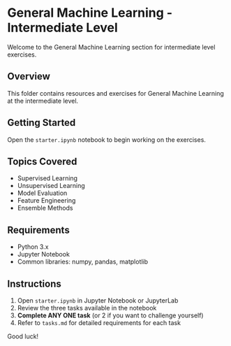 # General Machine Learning - Intermediate Level

Welcome to the General Machine Learning section for intermediate level exercises.

## Overview

This folder contains resources and exercises for General Machine Learning at the intermediate level.

## Getting Started

Open the `starter.ipynb` notebook to begin working on the exercises.

## Topics Covered

- Supervised Learning
- Unsupervised Learning
- Model Evaluation
- Feature Engineering
- Ensemble Methods

## Requirements

- Python 3.x
- Jupyter Notebook
- Common libraries: numpy, pandas, matplotlib

## Instructions

1. Open `starter.ipynb` in Jupyter Notebook or JupyterLab
2. Review the three tasks available in the notebook
3. **Complete ANY ONE task** (or 2 if you want to challenge yourself)
4. Refer to `tasks.md` for detailed requirements for each task

Good luck!

